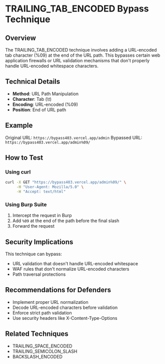 # TRAILING_TAB_ENCODED Bypass Technique

## Overview
The TRAILING_TAB_ENCODED technique involves adding a URL-encoded tab character (%09) at the end of the URL path. This bypasses certain web application firewalls or URL validation mechanisms that don't properly handle URL-encoded whitespace characters.

## Technical Details
- **Method**: URL Path Manipulation
- **Character**: Tab (\t)
- **Encoding**: URL-encoded (%09)
- **Position**: End of URL path

## Example
Original URL: `https://bypass403.vercel.app/admin`
Bypassed URL: `https://bypass403.vercel.app/admin%09/`

## How to Test
### Using curl
```bash
curl -X GET "https://bypass403.vercel.app/admin%09/" \
     -H "User-Agent: Mozilla/5.0" \
     -H "Accept: text/html"
```

### Using Burp Suite
1. Intercept the request in Burp
2. Add `%09` at the end of the path before the final slash
3. Forward the request

## Security Implications
This technique can bypass:
- URL validation that doesn't handle URL-encoded whitespace
- WAF rules that don't normalize URL-encoded characters
- Path traversal protections

## Recommendations for Defenders
- Implement proper URL normalization
- Decode URL-encoded characters before validation
- Enforce strict path validation
- Use security headers like X-Content-Type-Options

## Related Techniques
- TRAILING_SPACE_ENCODED
- TRAILING_SEMICOLON_SLASH
- BACKSLASH_ENCODED
